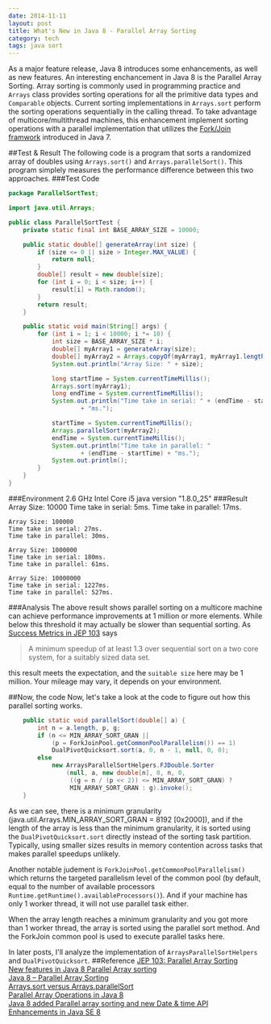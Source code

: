 ```yaml
---
date: 2014-11-11
layout: post
title: What's New in Java 8 - Parallel Array Sorting
category: tech
tags: java sort
---
```

As a major feature release, Java 8 introduces some enhancements, as well as new features. An interesting enchancement in Java 8 is the Parallel Array Sorting. Array sorting is commonly used in programming practice and `Arrays` class provides sorting operations for all the primitive data types and `Comparable` objects. Current sorting implementations in `Arrays.sort` perform the sorting operations sequentially in the calling thread. To take advantage of multicore/multithread machines, this enhancement implement sorting operations with a parallel implementation that utilizes the [Fork/Join framwork](https://docs.oracle.com/javase/tutorial/essential/concurrency/forkjoin.html) introduced in Java 7.

##Test & Result
The following code is a program that sorts a randomized array of doubles using `Arrays.sort()` and `Arrays.parallelSort()`. This program simplely measures the performance difference between this two approaches.
###Test Code
```java
package ParallelSortTest;

import java.util.Arrays;

public class ParallelSortTest {
	private static final int BASE_ARRAY_SIZE = 10000;

	public static double[] generateArray(int size) {
		if (size <= 0 || size > Integer.MAX_VALUE) {
			return null;
		}
		double[] result = new double[size];
		for (int i = 0; i < size; i++) {
			result[i] = Math.random();
		}
		return result;
	}

	public static void main(String[] args) {
		for (int i = 1; i < 10000; i *= 10) {
			int size = BASE_ARRAY_SIZE * i;
			double[] myArray1 = generateArray(size);
			double[] myArray2 = Arrays.copyOf(myArray1, myArray1.length);
			System.out.println("Array Size: " + size);

			long startTime = System.currentTimeMillis();
			Arrays.sort(myArray1);
			long endTime = System.currentTimeMillis();
			System.out.println("Time take in serial: " + (endTime - startTime)
					+ "ms.");

			startTime = System.currentTimeMillis();
			Arrays.parallelSort(myArray2);
			endTime = System.currentTimeMillis();
			System.out.println("Time take in parallel: "
					+ (endTime - startTime) + "ms.");
			System.out.println();
		}
	}
}

```
###Environment
	2.6 GHz Intel Core i5
	java version "1.8.0_25"
###Result
	Array Size: 10000
	Time take in serial: 5ms.
	Time take in parallel: 17ms.

	Array Size: 100000
	Time take in serial: 27ms.
	Time take in parallel: 30ms.

	Array Size: 1000000
	Time take in serial: 180ms.
	Time take in parallel: 61ms.

	Array Size: 10000000
	Time take in serial: 1227ms.
	Time take in parallel: 527ms.

###Analysis
The above result shows parallel sorting on a multicore machine can achieve performance improvements at 1 million  or more elements. While below this threshold it may actually be slower than sequential sorting. As [Success Metrics in JEP 103](http://openjdk.java.net/jeps/103)
says 
>A minimum speedup of at least 1.3 over sequential sort on a two core system, for a suitably sized data set.

this result meets the expectation, and the `suitable size` here may be 1 million. Your mileage may vary, it depends on your environment.

##Now, the code
Now, let's take a look at the code to figure out how this parallel sorting works.

```java
    public static void parallelSort(double[] a) {
        int n = a.length, p, g;
        if (n <= MIN_ARRAY_SORT_GRAN ||
            (p = ForkJoinPool.getCommonPoolParallelism()) == 1)
            DualPivotQuicksort.sort(a, 0, n - 1, null, 0, 0);
        else
            new ArraysParallelSortHelpers.FJDouble.Sorter
                (null, a, new double[n], 0, n, 0,
                 ((g = n / (p << 2)) <= MIN_ARRAY_SORT_GRAN) ?
                 MIN_ARRAY_SORT_GRAN : g).invoke();
    }
```
As we can see, there is a minimum granularity (java.util.Arrays.MIN_ARRAY_SORT_GRAN = 8192 [0x2000]), and if the length of the array is less than the minimum granularity, it is sorted using the `DualPivotQuicksort.sort` directly instead of  the sorting task partition. Typically, using smaller sizes results in memory contention across tasks that makes parallel speedups unlikely.

Another notable judement is `ForkJoinPool.getCommonPoolParallelism()` which returns the targeted parallelism level of the common pool (by default, equal to the number of available processors `Runtime.getRuntime().availableProcessors()`). And if your machine has only 1 worker thread, it will not use parallel task either.

When the array length reaches a minimum granularity and you got more than 1 worker thread, the array is sorted using the parallel sort method. And the ForkJoin common pool is used to execute parallel tasks here.

In later posts, I'll analyze the implementation of `ArraysParallelSortHelpers` and `DualPivotQuicksort`.
##Reference
[JEP 103: Parallel Array Sorting](http://openjdk.java.net/jeps/103)  
[New features in Java 8 Parallel Array sorting](http://www.software-architect.net/articles/new-features-in-java-8/parallel-array-sorting.html)  
[Java 8 – Parallel Array Sorting](http://vaskoz.wordpress.com/2013/07/21/java-8-parallel-array-sorting/)  
[Arrays.sort versus Arrays.parallelSort](http://blog.sanaulla.info/2013/04/08/arrays-sort-versus-arrays-parallelsort/)  
[Parallel Array Operations in Java 8](http://www.drdobbs.com/jvm/parallel-array-operations-in-java-8/240166287)  
[Java 8 added Parallel array sorting and new Date & time API](http://java.dzone.com/articles/java-8-added-parallel-array)  
[Enhancements in Java SE 8](https://docs.oracle.com/javase/8/docs/technotes/guides/lang/enhancements.html#jdk8)